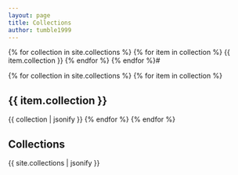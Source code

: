```yaml
---
layout: page
title: Collections
author: tumble1999
---
```


{% for collection in site.collections %}
{% for item in collection %}
{{ item.collection }}
{% endfor %}
{% endfor %}#


{% for collection in site.collections %}
{% for item in collection %}
<h2>{{ item.collection }}</h2>
{{ collection | jsonify }}
{% endfor %}
{% endfor %}

<h2>Collections</h2>
{{ site.collections | jsonify }}
